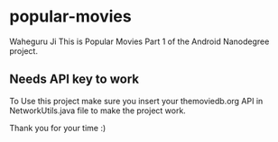 # popular-movies
Waheguru Ji 
This is 
Popular Movies Part 1 of the 
Android Nanodegree project.

## Needs API key to work
To Use this project make sure you insert your 
themoviedb.org API in 
NetworkUtils.java file
to make the project work.

Thank you for your time :)
